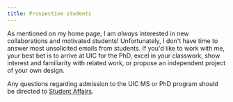 ```yaml
---
title: Prospective students
---
```


As mentioned on my home page, I am *always* interested in new collaborations
and motivated students! Unfortunately, I don't have time to answer most unsolicited emails from students. If you'd like to work with me, your best bet is to arrive at UIC for the PhD, excel in your classwork, show interest and familiarity with related work, or propose an independent project of your own design.

Any questions regarding admission to the UIC MS or PhD program should be directed to [Student Affairs](https://cs.uic.edu/graduate/admissions/).
